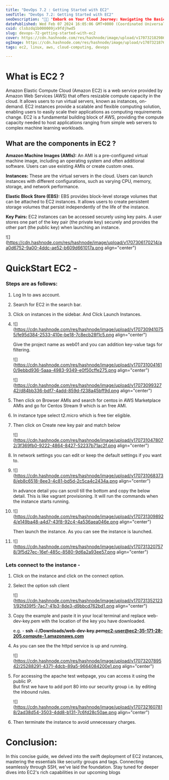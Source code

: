 ```yaml
---
title: "DevOps 7.2 : Getting Started with EC2"
seoTitle: "DevOps 7.2: Getting Started with EC2"
seoDescription: "🚀✨ "Embark on Your Cloud Journey: Navigating the Basics of EC2" 💻🌐"
datePublished: Wed Feb 07 2024 16:05:06 GMT+0000 (Coordinated Universal Time)
cuid: clsbzdq1b000009jx9fdjhwd5
slug: devops-72-getting-started-with-ec2
cover: https://cdn.hashnode.com/res/hashnode/image/upload/v1707321829860/5010b312-82f8-4118-b9a3-4aa7e673876a.webp
ogImage: https://cdn.hashnode.com/res/hashnode/image/upload/v1707321876879/a469e488-43f7-4d28-bfea-8573cfe4740c.webp
tags: ec2, linux, aws, cloud-computing, devops

---
```


# What is EC2 ?

Amazon Elastic Compute Cloud (Amazon EC2) is a web service provided by Amazon Web Services (AWS) that offers resizable compute capacity in the cloud. It allows users to run virtual servers, known as instances, on-demand. EC2 instances provide a scalable and flexible computing solution, enabling users to easily scale their applications as computing requirements change. EC2 is a fundamental building block of AWS, providing the compute capacity needed to host applications ranging from simple web servers to complex machine learning workloads.

## What are the components in EC2 ?

**Amazon Machine Images (AMIs):** An AMI is a pre-configured virtual machine image, including an operating system and often additional software. Users can use existing AMIs or create custom ones.

**Instances:** These are the virtual servers in the cloud. Users can launch instances with different configurations, such as varying CPU, memory, storage, and network performance.

**Elastic Block Store (EBS):** EBS provides block-level storage volumes that can be attached to EC2 instances. It allows users to create persistent storage volumes that persist independently of the life of the instance.

**Key Pairs:** EC2 instances can be accessed securely using key pairs. A user stores one part of the key pair (the private key) securely and provides the other part (the public key) when launching an instance.

![](https://cdn.hashnode.com/res/hashnode/image/upload/v1707306170214/aa0d6752-9a00-4ddc-ae52-b609d661017a.png align="center")

# QuickStart EC2 -

### Steps are as follows:

1. Log In to aws account.
    
2. Search for EC2 in the search bar.
    
3. Click on instances in the sidebar. And Click Launch Instances.
    
4. ![](https://cdn.hashnode.com/res/hashnode/image/upload/v1707309410755/fe95d384-2533-410e-be18-7c8ecb28f1c5.png align="center")
    
    Give the project name as web01 and you can addition key-value tags for filtering.
    
    ![](https://cdn.hashnode.com/res/hashnode/image/upload/v1707310041610/9ebbd936-5aaa-4983-9349-e0f50cffe275.png align="center")
    
    ![](https://cdn.hashnode.com/res/hashnode/image/upload/v1707309932742/d84bb336-bdf7-4add-859d-f238a45bff9d.png align="center")
    
5. Then click on Browser AMIs and search for centos in AWS Marketplace AMIs and go for Centos Stream 9 which is an free AMI.
    
6. In instance type select t2.micro which is free tier eligible.
    
7. Then click on Create new key pair and match below
    
    ![](https://cdn.hashnode.com/res/hashnode/image/upload/v1707310478072/3f369fb0-9222-4864-8427-52237b71ac2f.png align="center")
    
8. In network settings you can edit or keep the default settings if you want to.
    
9. ![](https://cdn.hashnode.com/res/hashnode/image/upload/v1707310683738/eb8c6518-8ee3-4c81-bd5d-2c5ca4c2434a.png align="center")
    
    In advance detail you can scroll till the bottom and copy the below detail. This is like vagrant provisioning. It will run the commands when the instance starts running.
    
10. ![](https://cdn.hashnode.com/res/hashnode/image/upload/v1707313098924/e149ba48-a4d7-43f8-92c4-4a536aea046e.png align="center")
    
    Then launch the instance. As you can see the instance is launched.
    
11. ![](https://cdn.hashnode.com/res/hashnode/image/upload/v1707313207578/3f5d27ec-16ef-485c-8580-9d6a2a93ee57.png align="center")
    

### Lets connect to the instance -

1. Click on the instance and click on the connect option.
    
2. Select the option ssh client
    
    ![](https://cdn.hashnode.com/res/hashnode/image/upload/v1707313521231/92fd39f5-7ac7-41b3-8de3-d9bbcd762bd1.png align="center")
    
3. Copy the example and paste it in your local terminal and replace web-dev-key.pem with the location of the key you have downloaded.
    
    e.g. - **ssh -i /Downloads/web-dev-key.pem**[**ec2-user@ec2-35-171-28-205.compute-1.amazonaws.com**](mailto:ec2-user@ec2-35-171-28-205.compute-1.amazonaws.com)
    
4. As you can see the the httpd service is up and running.
    
    ![](https://cdn.hashnode.com/res/hashnode/image/upload/v1707320789542/25288291-4371-4dcb-89a5-9664084200e1.png align="center")
    
5. For accessing the apache test webpage, you can access it using the public IP.  
    But first we have to add port 80 into our security group i.e. by editing the inbound rules.
    
    ![](https://cdn.hashnode.com/res/hashnode/image/upload/v1707321607818/2ad38d54-3503-4dd8-b131-7c6fd28c50ae.png align="center")
    
6. Then terminate the instance to avoid unnecessary charges.
    

# Conclusion:

In this concise guide, we delved into the swift deployment of EC2 instances, mastering the essentials like security groups and tags. Connecting seamlessly through SSH, we've laid the foundation. Stay tuned for deeper dives into EC2's rich capabilities in our upcoming blogs